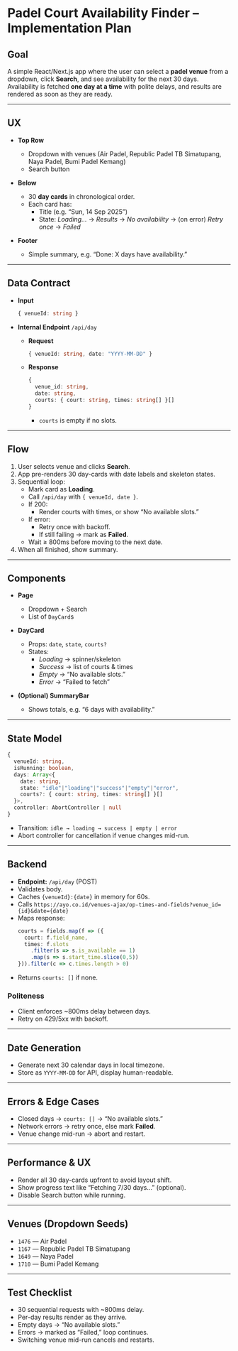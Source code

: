 # Padel Court Availability Finder – Implementation Plan

## Goal
A simple React/Next.js app where the user can select a **padel venue** from a dropdown, click **Search**, and see availability for the next 30 days.  
Availability is fetched **one day at a time** with polite delays, and results are rendered as soon as they are ready.

---

## UX

- **Top Row**
  - Dropdown with venues (Air Padel, Republic Padel TB Simatupang, Naya Padel, Bumi Padel Kemang)
  - Search button

- **Below**
  - 30 **day cards** in chronological order.
  - Each card has:
    - Title (e.g. “Sun, 14 Sep 2025”)
    - State: *Loading…* → *Results* → *No availability* → (on error) *Retry once* → *Failed*

- **Footer**
  - Simple summary, e.g. “Done: X days have availability.”

---

## Data Contract

- **Input**
  ```ts
  { venueId: string }
  ```

- **Internal Endpoint** `/api/day`
  - **Request**
    ```ts
    { venueId: string, date: "YYYY-MM-DD" }
    ```
  - **Response**
    ```ts
    {
      venue_id: string,
      date: string,
      courts: { court: string, times: string[] }[]
    }
    ```
    - `courts` is empty if no slots.

---

## Flow

1. User selects venue and clicks **Search**.
2. App pre-renders 30 day-cards with date labels and skeleton states.
3. Sequential loop:
   - Mark card as **Loading**.
   - Call `/api/day` with `{ venueId, date }`.
   - If 200:
     - Render courts with times, or show “No available slots.”
   - If error:
     - Retry once with backoff.
     - If still failing → mark as **Failed**.
   - Wait ≥ 800ms before moving to the next date.
4. When all finished, show summary.

---

## Components

- **Page**
  - Dropdown + Search
  - List of `DayCard`s

- **DayCard**
  - Props: `date`, `state`, `courts?`
  - States:
    - *Loading* → spinner/skeleton
    - *Success* → list of courts & times
    - *Empty* → “No available slots.”
    - *Error* → “Failed to fetch”

- **(Optional) SummaryBar**
  - Shows totals, e.g. “6 days with availability.”

---

## State Model

```ts
{
  venueId: string,
  isRunning: boolean,
  days: Array<{
    date: string,
    state: "idle"|"loading"|"success"|"empty"|"error",
    courts?: { court: string, times: string[] }[]
  }>,
  controller: AbortController | null
}
```

- Transition: `idle → loading → success | empty | error`
- Abort controller for cancellation if venue changes mid-run.

---

## Backend

- **Endpoint:** `/api/day` (POST)
- Validates body.
- Caches `{venueId}:{date}` in memory for 60s.
- Calls `https://ayo.co.id/venues-ajax/op-times-and-fields?venue_id={id}&date={date}`
- Maps response:
  ```ts
  courts = fields.map(f => ({
    court: f.field_name,
    times: f.slots
      .filter(s => s.is_available == 1)
      .map(s => s.start_time.slice(0,5))
  })).filter(c => c.times.length > 0)
  ```
- Returns `courts: []` if none.

### Politeness
- Client enforces ~800ms delay between days.
- Retry on 429/5xx with backoff.

---

## Date Generation

- Generate next 30 calendar days in local timezone.
- Store as `YYYY-MM-DD` for API, display human-readable.

---

## Errors & Edge Cases

- Closed days → `courts: []` → “No available slots.”
- Network errors → retry once, else mark **Failed**.
- Venue change mid-run → abort and restart.

---

## Performance & UX

- Render all 30 day-cards upfront to avoid layout shift.
- Show progress text like “Fetching 7/30 days…” (optional).
- Disable Search button while running.

---

## Venues (Dropdown Seeds)

- `1476` — Air Padel  
- `1167` — Republic Padel TB Simatupang  
- `1649` — Naya Padel  
- `1710` — Bumi Padel Kemang

---

## Test Checklist

- 30 sequential requests with ~800ms delay.
- Per-day results render as they arrive.
- Empty days → “No available slots.”
- Errors → marked as “Failed,” loop continues.
- Switching venue mid-run cancels and restarts.
